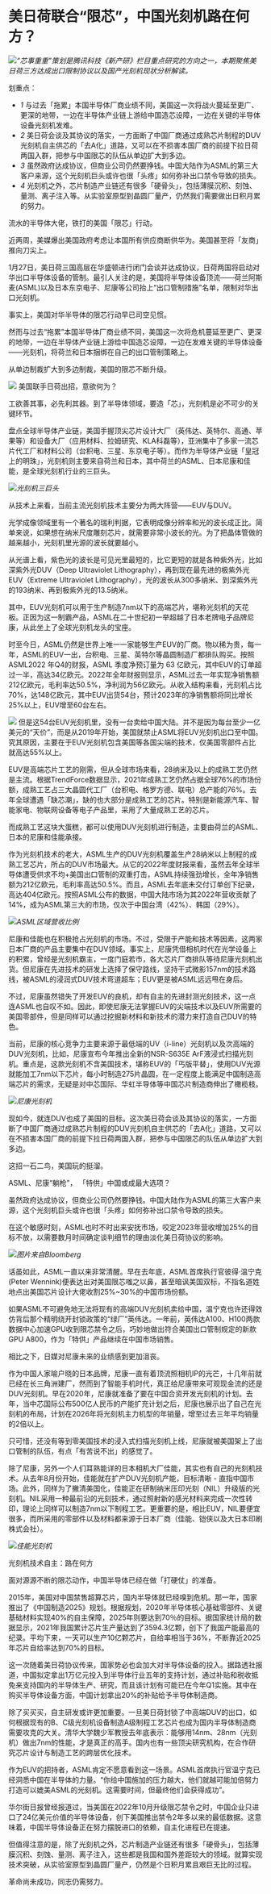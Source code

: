 # 美日荷联合“限芯”，中国光刻机路在何方？

![](https://inews.gtimg.com/news_bt/OItJSogGs2Lob9Ef-O7yVLVSrILcO4i6vn2VNNl51hL3EAA/1000)_“芯事重重”策划是腾讯科技《新产研》栏目重点研究的方向之一，本期聚焦美日荷三方达成出口限制协议以及国产光刻机现状分析解读。_

划重点：

  * _1_ 与过去「拖累」本国半导体厂商业绩不同，美国这一次将战火蔓延至更广、更深的地带，一边在半导体产业链上游给中国造芯设障，一边在关键的半导体设备光刻机发难。
  * _2_ 美日荷会谈及其协议的落实，一方面断了中国厂商通过成熟芯片制程的DUV光刻机自主供芯的「去A化」道路，又可以在不损害本国厂商的前提下拉日荷两国入群，把参与中国限芯的队伍从单边扩大到多边。
  * _3_ 虽然政府达成协议，但商业公司仍然要挣钱。中国大陆作为ASML的第三大客户来源，这个光刻机巨头或许也很「头疼」如何弥补出口禁令导致的损失。
  * _4_ 光刻机之外，芯片制造产业链还有很多「硬骨头」，包括薄膜沉积、刻蚀、量测、离子注入等。从实验室原型到晶圆厂量产，仍然我们需要做出日积月累的努力。

流水的半导体大佬，铁打的美国「限芯」行动。

近两周，美媒爆出美国政府考虑让本国所有供应商断供华为。美国甚至将「友商」推向刀尖上。

1月27日，美日荷三国高层在华盛顿进行闭门会谈并达成协议，日荷两国将启动对华出口半导体设备的管制。最引人关注的是，美国将半导体设备顶流——荷兰阿斯麦(ASML)以及日本东京电子、尼康等公司抬上“出口管制措施”名单，限制对华出口光刻机。

事实上，美国对华半导体的限芯行动早已司空见惯。

然而与过去“拖累”本国半导体厂商业绩不同，美国这一次将危机蔓延至更广、更深的地带，一边在半导体产业链上游给中国造芯设障，一边在发难关键的半导体设备——光刻机，将荷兰和日本捆绑在自己的出口管制策略上。

从单边制裁扩大到多边制裁，美国的限芯不断升级。

![](https://inews.gtimg.com/news_bt/OQPxuIczHv3ROFjuDrxSzQJV2lEDQkigGA2QR3xBIZNlEAA/1000)
美国联手日荷出招，意欲何为？

工欲善其事，必先利其器。到了半导体领域，要造「芯」，光刻机是必不可少的关键环节。

盘点全球半导体产业链，美国手握顶尖芯片设计大厂（英伟达、英特尔、高通、苹果等）和设备大厂（应用材料、拉姆研究、KLA科磊等），亚洲集中了多家一流芯片代工厂和材料公司（台积电、三星、东京电子等）。而作为半导体产业链「皇冠上的明珠」，光刻机则主要来自荷兰和日本，其中荷兰的ASML、日本尼康和佳能，是全球光刻机行业的三巨头。

![](https://inews.gtimg.com/news_bt/OE9cYREH18iK2IlmUtJm2tEAThQgpN-fRZ_jzPn7G-3l0AA/1000)_光刻机三巨头_

从技术上来看，当前主流光刻机技术主要分为两大阵营——EUV与DUV。

光学成像领域里有一个著名的瑞利判据，它表明成像分辨率和光的波长成正比。简单来说，如果想在纳米尺度雕刻芯片，就需要非常小波长的光。为了把晶体管做的越来越小，光刻机里光源的波长就要越小。

从光谱上看，紫色光的波长是可见光里最短的，比它更短的就是各种紫外光，比如深紫外光DUV（Deep Ultraviolet
Lithography），再到现在最先进的极紫外光EUV（Extreme Ultraviolet
Lithography），光的波长从300多纳米、到深紫外光的193纳米、再到极紫外光的13.5纳米。

其中，EUV光刻机可以用于生产制造7nm以下的高端芯片，堪称光刻机的天花板。正因为这一制霸产品，ASML在二十世纪初一举超越了日本老牌电子品牌尼康，从此坐上了全球光刻机龙头的宝座。

时至今日，ASML仍然是世界上唯一一家能够生产EUV的厂商。物以稀为贵，每一年，ASML的EUV一出，台积电、三星、英特尔等晶圆制造厂都排队购买。按照ASML2022
年Q4的财报，ASML 季度净预订量为 63
亿欧元，其中EUV的订单超过一半，高达34亿欧元。2022年全年财报则显示，ASML过去一年实现净销售额212亿欧元，毛利率达50.5%，净利润为56亿欧元。从收入结构来看，光刻机占比70%，达148亿欧元，其中EUV出货54台，预计2023年的净销售额将同比增长25%以上，EUV增至60台左右。

![](https://inews.gtimg.com/news_bt/OmU2zeSW2jiRb3xXLU-xFsxB9-2a30ObVs0CiEjU55gfIAA/1000)
但是这54台EUV光刻机里，没有一台卖给中国大陆。并不是因为每台至少一亿美元的“天价”，而是从2019年开始，美国就禁止ASML将EUV光刻机出口至中国。究其原因，主要在于EUV光刻机包含美国等各国尖端的技术，仅美国零部件占比就高达55%以上。

EUV是高端芯片工艺的刚需，但从全球市场来看，28纳米及以上的成熟工艺仍然是主流。根据TrendForce数据显示，2021年成熟工艺仍然占据全球76%的市场份额，成熟工艺占三大晶圆代工厂（台积电、格罗方德、联电）总产能的76%。去年全球遭遇「缺芯潮」，缺的也大部分是成熟工艺的芯片。特别是新能源汽车、智能家电、物联网设备等电子产品里，采用了大量成熟工艺的芯片。

而成熟工艺这块大蛋糕，都可以使用DUV光刻机进行制造，主要由荷兰的ASML、日本的尼康和佳能承接。

作为光刻机技术的老大，ASML生产的DUV光刻机覆盖生产28纳米以上制程的成熟工艺芯片，所占的DUV市场最大。从它的2022年度财报来看，虽然去年全球半导体遭受供求不均+美国出口管制的双重打击，ASML持续强劲增长，全年净销售额为212亿欧元，毛利率高达50.5%。而且，ASML去年底未交付订单创下纪录，高达404亿欧元。按照ASML公布的数据，中国大陆市场为其2022年营收贡献了14%，成为ASML第三大的市场，仅次于中国台湾（42%）、韩国（29%）。

![](https://inews.gtimg.com/news_bt/OHsGaq3C9XM12YAaf1O8GAJTsRNL955IeJyYGSTkGxIjIAA/1000)_ASML区域营收比例_

尼康和佳能也在积极抢占光刻机的市场。不过，受限于产能和技术等因素，这两家日本厂商的产品主要集中在DUV领域。事实上，尼康凭借相机时代在光学设备上的积累，曾经是光刻机霸主，一度门庭若市，各大芯片厂商排队等待尼康光刻机出货。但尼康在先进技术的研发上选择了保守路线，坚持干式微影157nm的技术路线，被ASML的浸润式DUV技术弯道超车；EUV更是被ASML远远甩在身后。

不过，尼康虽然错失了开发EUV的良机，却有自主的先进封测光刻技术，这一点连ASML也自叹不如。因此，即使尼康无法掌握EUV的尖端技术以及EUV所需要的美国零部件，但是同样可以通过挖掘新材料和新技术的潜力来打造自己DUV的特色。

当前，尼康的核心竞争力主要来源于最低端的UV（i-line）光刻机以及次高端的DUV光刻机，比如，尼康宣布今年推出全新的NSR-S635E
ArF液浸式扫描光刻机。重点是，这款光刻机不含美国技术，堪称EUV的「丐版平替」，使用DUV光源就能加工7nm以下芯片，每小时制造275片晶圆，在一定程度上能满足中国制造高端芯片的需求，无疑是对中芯国际、华虹半导体等中国芯片制造商伸出了橄榄枝。

![](https://inews.gtimg.com/news_bt/OQ01OProgwtOo_wemmIcEAGWr2v0ZP5J68Gu7ASEYgL_4AA/1000)_尼康光刻机_

现如今，就连DUV也成了美国的目标。这次美日荷会谈及其协议的落实，一方面断了中国厂商通过成熟芯片制程的DUV光刻机自主供芯的「去A化」道路，又可以在不损害本国厂商的前提下拉日荷两国入群，把参与中国限芯的队伍从单边扩大到多边。

这招一石二鸟，美国玩的挺溜。

ASML、尼康“躺枪”， 「特供」中国或成最大选项？

虽然政府达成协议，但商业公司仍然要挣钱。中国大陆作为ASML的第三大客户来源，这个光刻机巨头或许也很「头疼」如何弥补出口禁令导致的损失。

在这个敏感时刻，ASML也时不时出来安抚市场，咬定2023年营收增加25%的目标不放，以需要数月时间确定谈判细节的理由淡化美日荷协议的影响。

![](https://inews.gtimg.com/news_bt/Oo-NuK9Wv9w2qcDA344WIGGWKT7C4WvC0ETYGhiOLeyecAA/1000)_图片来自Bloomberg_

话虽如此，ASML一直以来非常清醒。早在去年底，ASML首席执行官彼得·温宁克(Peter
Wennink)便表达出对美国限芯嗤之以鼻，甚至暗讽美国双标，不指名道姓地点出美国芯片设计大佬收割25%~30%的中国市场份额。

如果ASML不可避免地无法将现有的高端DUV光刻机卖给中国，温宁克也许还得效仿背后那个精明绕开封锁政策的“绿厂”英伟达。一年前，英伟达A100、H100两款数据中心加速GPU收到限芯禁令之后，巧妙地做出符合美国出口管制规定的新款GPU
A800，作为「特供」产品继续在中国市场销售。

相比之下，日媒对尼康未来的业绩感到更加沮丧。

作为中国人家喻户晓的日本品牌，尼康一直有着顶流照相机IP的光芒，十几年前就已经在长三角洲建厂，然而到了智能手机时代，真正给尼康带来可观现金流的还是DUV光刻机。早在2020年，尼康就准备了要在中国合资开发光刻机的计划。去年，当中芯国际公布500亿人民币的产能扩充计划之后，尼康也展示出了自己在光刻机的布局，计划在2026年将光刻机主力机型的年销量，增至过去三年平均销量的2倍以上。

只可惜，还没有等到零美国技术的浸入式扫描光刻机上线，尼康就被美国架上了出口管制的队伍，有点「有苦说不出」的感觉了。

除了尼康，另外一个人们耳熟能详的日本相机大厂佳能，其实也有自己的光刻机技术。从去年8月份开始，佳能就在扩产DUV光刻机产能，目标清晰 -
直指中国市场。此外，同样为了撇清美国化，佳能正在研制纳米压印光刻（NIL）升级版的光刻机。NIL采用一种最前沿的光刻技术，通过照射新的感光材料来完成一次性转印，理论上同样可以制造7nm以下制程工艺。更重要的是，相比EUV，NIL要便宜很多，而所采用的零部件以及材料都来源于日本厂商（佳能、铠侠以及大日本印刷株式会社）。

![](https://inews.gtimg.com/news_bt/OG91XFJxHvxg_gQBJn8aD6pdLg90xi3HzWXr_mUelPI14AA/1000)_佳能光刻机_

光刻机技术自主：路在何方

面对源源不断的限芯动作，中国半导体已经在做「打硬仗」的准备。

2015年，美国对中国禁售超算芯片，国内半导体就已经嗅到危机。那一年，国家推出了《中国制造2025》规划。根据规划，2020年半导体核心基础零部件、关键基础材料实现40%的自主保障，2025年则要达到70％的目标。据国家统计局的数据显示，2021年我国累计芯片生产量达到了3594.3亿颗，创下了我国产能最高的纪录。平均下来，一天可以生产10亿颗芯片，自给率相当于36%，不断靠近2025年芯片自给率达到70%的目标。

这一次随着美日荷协议传来，国家势必也会加大对半导体设备的投入。据路透社报道，中国拟定拿出1万亿元投入到半导体行业五年的支持计划，通过补贴和税收抵免来支持国内的半导体生产、研究，而且该计划有可能已在今年Q1实施。其中在购买半导体设备方面，中国计划拿出20%的补贴给予半导体制造商。

除了买买买，自主研发或许更加重要。一旦美日荷封锁了中高端DUV的出口，如何根据现有的B、C级光刻机设备制造A级制程工艺芯片也成为国内半导体制造商需要攻克的大关。清华大学魏少军教授去年底表示：能够用14nm、28nm（光刻机）做出7nm的性能，才是真正的高手。国内也有一些顶尖研究机构，在合作研究芯片设计与制造工艺的跨层优化技术。

作为EUV的把持者，ASML肯定不愿意看到这一场景。ASML首席执行官温宁克已经洞悉中国在半导体的力量。“你给中国施加的压力越大，他们就越可能加倍努力打造可以媲美ASML的光刻机。这需要时间，但最终他们会获得成功”。

华尔街日报曾经报道过，当美国在2022年10月升级限芯禁令之时，中国企业只进口了24亿美元价值的半导体设备，创下美国推出禁令2年多以来的最低数据。这意味着，中国半导体设备正在努力摆脱进口的依赖，自主化进程已在提速。

但值得注意的是，除了光刻机之外，芯片制造产业链还有很多「硬骨头」，包括薄膜沉积、刻蚀、量测、离子注入，这些都是我国和国外差距较大的领域。就算实现技术突破，从实验室原型到晶圆厂量产，仍然是个日积月累且艰巨无比的过程。

革命尚未成功，同志仍需努力。

